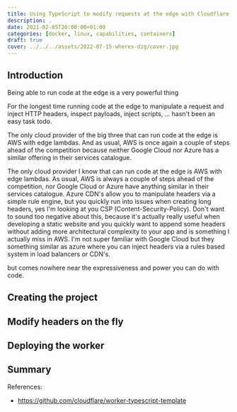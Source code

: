 ```yaml
---
title: Using TypeScript to modify requests at the edge with Cloudflare Workers
description: .
date: 2021-02-05T20:00:00+01:00
categories: [docker, linux, capabilities, containers]
draft: true
cover: ../../../assets/2022-07-15-wheres-dig/cover.jpg
---
```


## Introduction

Being able to run code at the edge is a very powerful thing

For the longest time running code at the edge to manipulate a request and inject HTTP headers, inspect payloads, inject scripts, ... hasn't been an easy task todo.

The only cloud provider of the big three that can run code at the edge is AWS with edge lambdas. And as usual, AWS is once again a couple of steps ahead of the competition because neither Google Cloud nor Azure has a similar offering in their services catalogue.

The only cloud provider I know that can run code at the edge is AWS with edge lambdas. As usual, AWS is always a couple of steps ahead of the competition, nor Google Cloud or Azure have anything similar in their services catalogue. Azure CDN's allow you to manipulate headers via a simple rule engine, but you quickly run into issues when creating long headers, yes I'm looking at you CSP (Content-Security-Policy). Don't want to sound too negative about this, because it's actually really useful when developing a static website and you quickly want to append some headers without adding more architectural complexity to your app and is something I actually miss in AWS. I'm not super familiar with Google Cloud but they something similar as azure where you can inject headers via a rules based system in load balancers or CDN's.

but comes nowhere near the expressiveness and power you can do with code.

## Creating the project

## Modify headers on the fly

## Deploying the worker

## Summary

References:

- https://github.com/cloudflare/worker-typescript-template
